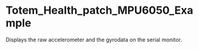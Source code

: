 # Totem_Health_patch_MPU6050_Example
Displays the raw accelerometer and the gyrodata on the serial monitor.
